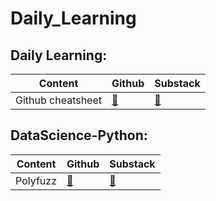 # Daily_Learning

## Daily Learning:

| **Content** | **Github** | **Substack** |
| --- | --- | --- |
| Github cheatsheet |[🔗](https://github.com/SreeragKolath/gitcommands_cheatsheet)     | [🔗](https://sreerag.substack.com/p/github-cheatsheet)|





## DataScience-Python:

| **Content** | **Github** | **Substack** |
| --- | --- | --- |
|Polyfuzz|[🔗](https://github.com/SreeragKolath/Daily_Learning/tree/main/Polyfuzz)|[🔗](https://sreerag.substack.com/p/polyfuzz)|

